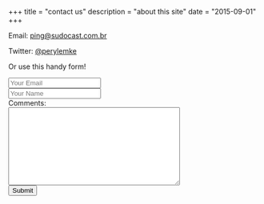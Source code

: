 +++
title = "contact us"
description = "about this site"
date = "2015-09-01"
+++

Email: [ping@sudocast.com.br](ping@sudocast.com.br)

<p>Twitter: <a href = "http://twitter.com/perylemke">@perylemke</a><p>

<p>Or use this handy form!</p>

<p><form accept-charset="UTF-8" action="https://formkeep.com/f/fc571852cb92" method="POST" id="contactForm">
<input type="email" name="email" placeholder="Your Email" required><br />
<input type="text" name="name" placeholder="Your Name" required><br />
Comments: </br><textarea name="your-message" cols="40" rows="10" required></textarea><br />
  <input type="hidden" name="utf8" value="✓">
  <button type="submit">Submit</button>
</form>
</p>
<script>
$("#contactForm").validate();
</script>